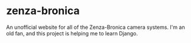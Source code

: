 zenza-bronica
=============

An unofficial website for all of the Zenza-Bronica camera systems. I'm an old fan, and this project is helping me to learn Django.